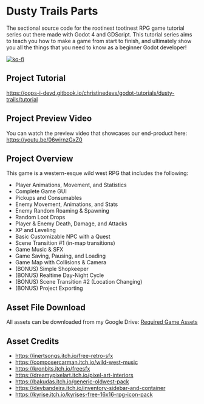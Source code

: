 # Dusty Trails Parts
The sectional source code for the rootinest tootinest RPG game tutorial series out there made with Godot 4 and GDScript. This tutorial series aims to teach you how to make a game from start to finish, and ultimately show you all the things that you need to know as a beginner Godot developer!

[![ko-fi](https://ko-fi.com/img/githubbutton_sm.svg)](https://ko-fi.com/J3J2LP2U5)

## Project Tutorial
https://oops-i-devd.gitbook.io/christinedevs/godot-tutorials/dusty-trails/tutorial

## Project Preview Video
You can watch the preview video that showcases our end-product here: https://youtu.be/06wirnzGxZ0

## Project Overview
This game is a western-esque wild west RPG that includes the following:
- Player Animations, Movement, and Statistics
-	Complete Game GUI 
-	Pickups and Consumables 
-	Enemy Movement, Animations, and Stats 
-	Enemy Random Roaming & Spawning 
-	Random Loot Drops 
-	Player & Enemy Death, Damage, and Attacks 
-	XP and Leveling 
-	Basic Customizable NPC with a Quest 
-	Scene Transition #1 (in-map transitions) 
-	Game Music & SFX 
-	Game Saving, Pausing, and Loading 
-	Game Map with Collisions & Camera 
-	(BONUS) Simple Shopkeeper
-	(BONUS) Realtime Day-Night Cycle
-	(BONUS)	Scene Transition #2 (Location Changing) 
-	(BONUS) Project Exporting 

## Asset File Download
All assets can be downloaded from my Google Drive:
[Required Game Assets](https://rb.gy/dlxgtd) 

## Asset Credits
- https://inertsongs.itch.io/free-retro-sfx
- https://composercarman.itch.io/wild-west-music
- https://kronbits.itch.io/freesfx
- https://dreamypixelart.itch.io/pixel-art-interiors
- https://bakudas.itch.io/generic-oldwest-pack
- https://devbandeira.itch.io/inventory-sidebar-and-container
- https://kyrise.itch.io/kyrises-free-16x16-rpg-icon-pack


